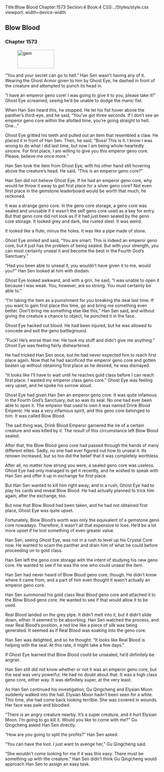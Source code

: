 Title:Blow Blood 
Chapter:1573 
Section:4 
Book:4 
CSS:../Styles/style.css 
viewport: width=device-width
  
## Blow Blood
### Chapter 1573
  
<figure>
	<img src="../Images/gem.gif" alt="gem" id="gem" width="120" height="60" />
</figure>
  

  
“You and your secret can go to hell.” Han Sen wasn’t having any of it. Wearing the Ghost Armor given to him by Ghost Eye, he dashed in front of the creature and attempted to punch its head in.

“I have an emperor geno core! I was going to give it to you, please take it!” Ghost Eye screamed, seeing he’d be unable to dodge the manic fist.

When Han Sen heard this, he stopped. He let his fist hover above the panther’s third-eye, and he said, “You’ve got three seconds. If I don’t see an emperor geno core within the allotted time, you’re going straight to hell. One…”

Ghost Eye gritted his teeth and pulled out an item that resembled a claw. He placed it in front of Han Sen. Then, he said, “Boss! This is it. I know I was wrong to do what I did last time, but now I am being whole-heartedly sincere. For first place, I am willing to give you this emperor geno core. Please, believe me once more.”

Han Sen took the item from Ghost Eye, with his other hand still hovering above the creature’s head. He said, “This is an emperor geno core?”

Han Sen did not believe Ghost Eye. If he had an emperor geno core, why would he throw it away to get first place for a silver geno core? Not even first place in the gemstone leaderboard would be worth that much, he reckoned.

It was a strange geno core. In the geno core storage, a geno core was sealed and unusable if it wasn’t the self geno core used as a key for entry. But that geno core did not look as if it had just been sealed by the geno core storage. It looked grey and dark, like rusted steel. It was weird.

It looked like a flute, minus the holes. It was like a pipe made of stone.

Ghost Eye smiled and said, “You are smart. This is indeed an emperor geno core, but it just has the problem of being sealed. But with your strength, you can most certainly unseal it and become the best in the Fourth God’s Sanctuary.”

“Had you been able to unseal it, you wouldn’t have given it to me, would you?” Han Sen looked at him with disdain.

Ghost Eye looked awkward, and with a grin, he said, “I was unable to open it because I was weak. You, however, are so strong. You must certainly be able to.”

“I’m taking the item as a punishment for you breaking the deal last time. If you want to gain first place this time, go and bring me something even better. Don’t bring me something else like this,” Han Sen said, and without giving the creature a chance to object, he punched it in the face.

Ghost Eye hacked out blood. He had been injured, but he was allowed to concede and exit the geno battleground.

“Fuck! He’s worse than me. He took my stuff and didn’t give me anything.” Ghost Eye was feeling fairly disheartened.

He had tricked Han Sen once, but he had never expected him to reach first place again. Now that he had sacrificed the emperor geno core and gotten beaten up without obtaining first place as he desired, he was dismayed.

“It looks like I’ll have to wait until he reaches gold class before I can reach first place. I wasted my emperor class geno core.” Ghost Eye was feeling very upset, and he spoke his sorrow aloud.

Ghost Eye had given Han Sen an emperor geno core. It was quite infamous in the Fourth God’s Sanctuary, but so was its seal. No one had ever been able to open it. The emperor that used to own it was named Drink Blood Emperor. He was a very infamous spirit, and this geno core belonged to him. It was called Blow Blood.

The sad thing was, Drink Blood Emperor garnered the ire of a certain creature and was killed by it. The result of this circumstance left Blow Blood sealed.

After that, the Blow Blood geno core had passed through the hands of many different elites. Sadly, no one had ever figured out how to unseal it. Its renown increased, but so too did the belief that it was completely worthless.

After all, no matter how strong you were, a sealed geno core was useless. Ghost Eye had only managed to get it recently, and he wished to speak with Han Sen and offer it up in exchange for first place.

But Han Sen wanted to kill him right away, and in a rush, Ghost Eye had to play his cards and reveal Blow Blood. He had actually planned to trick him again, after the exchange, too.

But now that Blow Blood had been taken, and he had not obtained first place, Ghost Eye was quite upset.

Fortunately, Blow Blood’s worth was only the equivalent of a gemstone geno core nowadays. Therefore, it wasn’t all that expensive to lose. He’d be a lot more upset if he lost something of even greater value.

Han Sen, seeing Ghost Eye, was not in a rush to level up his Crystal Core now. He wanted to scam the panther and drain him of what he could before proceeding on to gold class.

Han Sen left the geno core storage with the intent of studying his new geno core. He wanted to see if he was the one who could unseal the item.

Han Sen had never heard of Blow Blood geno core, though. He didn’t know where it came from, and a part of him even thought it wasn’t actually an emperor geno core.

Han Sen summoned his gold class Real Blood geno core and attached it to the Blow Blood geno core. He wanted to see if that would allow it to be used.

Real Blood landed on the grey pipe. It didn’t melt into it, but it didn’t slide down, either. It seemed to be absorbing. Han Sen watched the process, and near Real Blood’s position, a red line like a piece of silk was being generated. It seemed as if Real Blood was soaking into the geno core.

Han Sen was delighted, and so he thought, “It looks like Real Blood is helping with the seal. At this rate, it might take a few days.”

If Ghost Eye learned that Blow Blood could be unsealed, he’d definitely be angrier.

Han Sen still did not know whether or not it was an emperor geno core, but the seal was very powerful. He had no doubt about that. It was a high class geno core, either way. It was definitely super, at the very least.

As Han Sen continued his investigation, Gu Qingcheng and Elysian Moon suddenly walked into the hall. Elysian Moon hadn’t been seen for a while. This time, she had come back looking terrible. She was covered in wounds. Her face was pale and bloodied.

“There is an angry creature nearby. It’s a super creature, and it hurt Elysian Moon. I’m going to go kill it. Would you like to come with me?” Gu Qingcheng asked Han Sen directly.

“How are you going to split the profits?” Han Sen asked.

“You can have the loot. I just want to avenge her,” Gu Qingcheng said.

“She wouldn’t come looking for me if it was this easy. There must be something up with the creature.” Han Sen didn’t think Gu Qingcheng would approach Han Sen to assign an easy task.